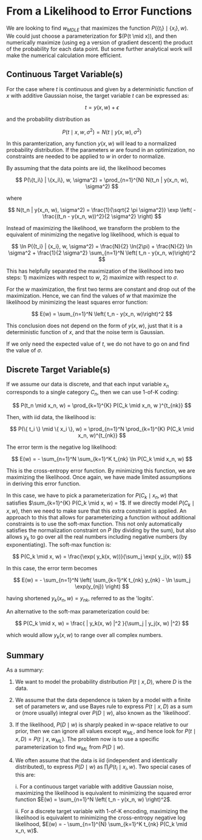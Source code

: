 # From a Likelihood to Error Functions

We are looking to find $w_{MDLE}$ that maximizes the function $P( \{ t_i \} \mid \{x_i \}, w )$. We could just choose a parameterization for $(P(t \mid x)), and then numerically maximize (using eg a version of gradient descent) the product of the probability for each data point. But some further analytical work will make the numerical calculation more efficient.

## Continuous Target Variable(s)

For the case where $t$ is continuous and given by a deterministic function of $x$ with additive Gaussian noise, the target variable $t$ can be expressed as:

$$
t = y(x, w) + \epsilon
$$

and the probability distribution as

$$
P(t \mid x, w, \sigma^2) = N(t \mid y(x, w), \sigma^2)
$$

In this paramterization, any function $y(x, w)$ will lead to a normalized probability distribution. If the parameters $w$ are found in an optimization, no constraints are needed to be applied to $w$ in order to normalize.

By assuming that the data points are iid, the likelihood becomes

$$
P(\{t_i\} | \{x_i\}, w, \sigma^2) = \prod_{n=1}^{N} N(t_n | y(x_n, w), \sigma^2)
$$

where

$$
N(t_n | y(x_n, w), \sigma^2) = \frac{1}{\sqrt{2 \pi \sigma^2}} \exp \left( - \frac{(t_n - y(x_n, w))^2}{2 \sigma^2} \right)
$$

Instead of maximizing the likelihood, we transform the problem to the equivalent of minimizing the negative log likelihood, which is equal to

$$
\ln P({t_i} | {x_i}, w, \sigma^2) = \frac{N}{2} \ln(2\pi) + \frac{N}{2} \ln \sigma^2 + \frac{1}{2 \sigma^2} \sum_{n=1}^N \left( t_n - y(x_n, w)\right)^2
$$

This has helpfully separated the maximization of the likelihood into two steps: 1) maximizes with respect to $w$, 2) maximize with respect to $\sigma$.

For the $w$ maximization, the first two terms are constant and drop out of the maximization. Hence, we can find the values of $w$ that maximize the likelihood by minimizing the least squares error function:

$$
E(w) = \sum_{n=1}^N \left( t_n - y(x_n, w)\right)^2
$$

This conclusion does not depend on the form of $y(x, w)$, just that it is a deterministic function of $x$, and that the noise term is Gaussian.

If we only need the expected value of $t$, we do not have to go on and find the value of $\sigma$.

## Discrete Target Variable(s)

If we assume our data is discrete, and that each input variable $x_n$ corresponds to a single category $C_n$, then we can use 1-of-K coding:

$$
P(t_n \mid x_n, w) = \prod_{k=1}^{K} P(C_k \mid x_n, w )^{t_{nk}}
$$

Then, with iid data, the likelihood is:

$$
P(\{ t_i \} \mid \{ x_i \}, w) = \prod_{n=1}^N \prod_{k=1}^{K} P(C_k \mid x_n, w)^{t_{nk}}
$$

The error term is the negative log likelihood:

$$
E(w) = - \sum_{n=1}^N \sum_{k=1}^K t_{nk} \ln P(C_k \mid x_n, w)
$$

This is the cross-entropy error function. By minimizing this function, we are maximizing the likelihood. Once again, we have made limited assumptions in deriving this error function.

In this case, we have to pick a parameterization for $P(C_k \mid x_n, w)$ that satisfies $\sum_{k=1}^{K} P(C_k \mid x, w) = 1$. If we directly model $P(C_k \mid x, w)$, then we need to make sure that this extra constraint is applied. An approach to this that allows for parameterizing a function without additional constraints is to use the soft-max function. This not only automatically satisfies the normalization constraint on $P$ (by dividing by the sum), but also allows $y_k$ to go over all the real numbers including negative numbers (by exponentiating). The soft-max function is:

$$
P(C_k \mid x, w) = \frac{\exp( y_k(x, w))}{\sum_j \exp( y_j(x, w))}
$$

In this case, the error term becomes

$$
E(w) = - \sum_{n=1}^N \left( \sum_{k=1}^K t_{nk} y_{nk} - \ln \sum_j \exp(y_{nj}) \right)
$$

having shortened $y_k(x_n, w) = y_{nk}$, referred to as the 'logits'.

An alternative to the soft-max parameterization could be:

$$
P(C_k \mid x, w) = \frac{ | y_k(x, w) |^2 }{\sum_j | y_j(x, w) |^2}
$$

which would allow $y_k(x, w)$ to range over all complex numbers.

## Summary

As a summary:

1. We want to model the probability distribution $P(t \mid x, D)$, where $D$ is the data.

2. We assume that the data dependence is taken by a model with a finite set of parameters $w$, and use Bayes rule to express $P(t \mid x, D)$ as a sum or (more usually) integral over $P(D \mid w)$, also known as the 'likelihood'.

3. If the likelihood, $P(D \mid w)$ is sharply peaked in $w$-space relative to our prior, then we can ignore all values except $w_{ML}$, and hence look for $P(t \mid x, D) = P(t \mid x, w_{ML})$. The problem now is to use a specific parameterization to find $w_{ML}$ from $P(D \mid w)$.

4. We often assume that the data is iid (independent and identically distributed), to express $P(D \mid w)$ as $\prod_i P(t_i \mid x_i, w)$. Two special cases of this are:

    i. For a continuous target variable with additive Gaussian noise, maximizing the likelihood is equivalent to minimizing the squared error function $E(w) = \sum_{n=1}^N \left( t_n - y(x_n, w) \right)^2$.

    ii. For a discrete target variable with 1-of-K encoding, maximizing the likelihood is equivalent to minimizing the cross-entropy negative log likelihood, $E(w) = - \sum_{n=1}^{N} \sum_{k=1}^K t_{nk} P(C_k \mid x_n, w)$.
